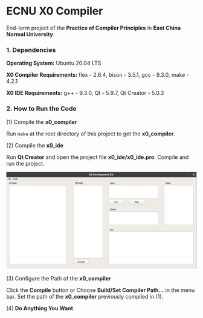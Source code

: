 # ECNU X0 Compiler

End-term project of the **Practice of Compiler Principles** in **East China Normal University**.

### **1. Dependencies**

**Operating System:** Ubuntu 20.04 LTS

**X0 Compiler Requirements:** flex - 2.6.4, bison - 3.5.1, gcc - 9.3.0, make - 4.2.1

**X0 IDE Requirements:** g++ - 9.3.0, Qt - 5.9.7, Qt Creator - 5.0.3

### **2. How to Run the Code**

(1) Compile the **x0_compiler**

Run ```make``` at the root directory of this project to get the **x0_compiler**.

(2) Compile the **x0_ide**

Run **Qt Creator** and open the project file **x0_ide/x0_ide.pro**. Compile and run the project.

![ui](imgs/ide_ui.png)

(3) Configure the Path of the **x0_compiler**

Click the **Compile** button or Choose **Build/Set Compiler Path...** in the menu bar. Set the path of the **x0_compiler** previously compiled in (1).

(4) **Do Anything You Want**

